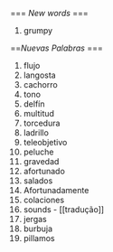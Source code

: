 === *New words* ===

1. grumpy

==*Nuevas Palabras* ===

1. flujo
2. langosta
3. cachorro
4. tono
5. delfín
6. multitud
7. torcedura
8. ladrillo
9. teleobjetivo
10. peluche
11. gravedad
12. afortunado
13. salados
14. Afortunadamente
15. colaciones
16. sounds - [[tradução]]
17. jergas
18. burbuja
19. pillamos
